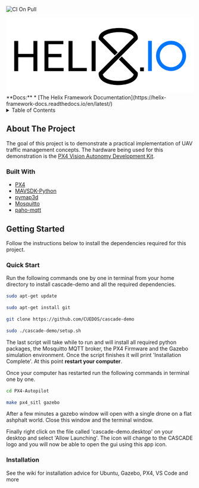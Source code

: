 ![CI On Pull](https://github.com/CUEDOS/helixio/actions/workflows/test.yml/badge.svg)

<img src="https://github.com/CUEDOS/cascade-demo/blob/main/img/HelixioLogoFinal.svg" alt="" />
**Docs:** 
* [The Helix Framework Documentation](https://helix-framework-docs.readthedocs.io/en/latest/)

<!-- TABLE OF CONTENTS -->
<details>
  <summary>Table of Contents</summary>
  <ol>
    <li>
      <a href="#about-the-project">About The Project</a>
      <ul>
        <li><a href="#built-with">Built With</a></li>
      </ul>
    </li>
    <li>
      <a href="#getting-started">Getting Started</a>
      <ul>
        <li><a href="#prerequisites">Prerequisites</a></li>
        <li><a href="#installation">Installation</a></li>
      </ul>
    </li>
  </ol>
</details>



<!-- ABOUT THE PROJECT -->
## About The Project

The goal of this project is to demonstrate a practical implementation of UAV traffic management concepts. The hardware being used for this demonstration is the [PX4 Vision Autonomy Development Kit](https://docs.px4.io/v1.12/en/complete_vehicles/px4_vision_kit.html).

### Built With

* [PX4](https://px4.io/)
* [MAVSDK-Python](https://github.com/mavlink/MAVSDK-Python)
* [pymap3d](https://github.com/geospace-code/pymap3d)
* [Mosquitto](https://mosquitto.org/)
* [paho-mqtt](https://www.eclipse.org/paho/index.php?page=clients/python/index.php)

<!-- GETTING STARTED -->
## Getting Started

Follow the instructions below to install the dependencies required for this project.

### Quick Start

Run the following commands one by one in terminal from your home directory to install cascade-demo and all the required dependencies.

```sh
sudo apt-get update
```

```sh
sudo apt-get install git
```

```sh
git clone https://github.com/CUEDOS/cascade-demo
```

```sh
sudo ./cascade-demo/setup.sh
```

The last script will take while to run and will install all required python packages, the Mosquitto MQTT broker, the PX4 Firmware and the Gazebo simulation environment. Once the script finishes it will print 'Installation Complete'. At this point **restart your computer**.

Once your computer has restarted run the following commands in terminal one by one.

```sh
cd PX4-Autopilot
```

```sh
make px4_sitl gazebo
```

After a few minutes a gazebo window will open with a single drone on a flat ashphalt world. Close this window and the terminal window.

Finally right click on the file called 'cascade-demo.desktop' on your desktop and select 'Allow Launching'. The icon will change to the CASCADE logo and you will now be able to open the gui using this app icon.

  
### Installation
See the wiki for installation advice for Ubuntu, Gazebo, PX4, VS Code and more
